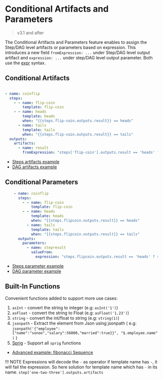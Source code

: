 # Conditional Artifacts and Parameters

> v3.1 and after

The Conditional Artifacts and Parameters feature enables to assign the Step/DAG level artifacts or parameters based on
expression. This introduces a new field `fromExpression: ...` under Step/DAG level output artifact and `expression: ...`
under step/DAG level output parameter. Both use the
[expr](https://github.com/antonmedv/expr/blob/master/docs/Language-Definition.md) syntax.

## Conditional Artifacts

```yaml

- name: coinflip
  steps:
    - - name: flip-coin
        template: flip-coin
    - - name: heads
        template: heads
        when: "{{steps.flip-coin.outputs.result}} == heads"
      - name: tails
        template: tails
        when: "{{steps.flip-coin.outputs.result}} == tails"
  outputs:
    artifacts:
      - name: result
        fromExpression: "steps['flip-coin'].outputs.result == 'heads' ? steps.heads.outputs.artifacts.headsresult : steps.tails.outputs.artifacts.tailsresult"

```

* [Steps artifacts example](https://raw.githubusercontent.com/nholuongut/argo-workflows/master/examples/conditional-artifacts.yaml)
* [DAG artifacts example](https://raw.githubusercontent.com/nholuongut/argo-workflows/master/examples/dag-conditional-artifacts.yaml)

## Conditional Parameters

```yaml   
    - name: coinflip
      steps:
        - - name: flip-coin
            template: flip-coin
        - - name: heads
            template: heads
            when: "{{steps.flipcoin.outputs.result}} == heads"
          - name: tails
            template: tails
            when: "{{steps.flipcoin.outputs.result}} == tails"
      outputs:
        parameters:
          - name: stepresult
            valueFrom:
              expression: "steps.flipcoin.outputs.result == 'heads' ? steps.heads.outputs.result : steps.tails.outputs.result"
```

* [Steps parameter example](https://raw.githubusercontent.com/nholuongut/argo-workflows/master/examples/conditional-parameters.yaml)
* [DAG parameter example](https://raw.githubusercontent.com/nholuongut/argo-workflows/master/examples/dag-conditional-parameters.yaml)

## Built-In Functions

Convenient functions added to support more use cases:

1. `asInt`    - convert the string to integer (e.g: `asInt('1')`)
2. `asFloat`  - convert the string to Float (e.g: `asFloat('1.23')`)
3. `string`   - convert the int/float to string (e.g: `string(1)`)
4. `jsonpath` - Extract the element from Json using jsonpath (
   e.g: `jsonpath('{"employee":{"name":"sonoo","salary":56000,"married":true}}", "$.employee.name" )` )
5. [Sprig](http://masterminds.github.io/sprig/) - Support all `sprig` functions

* [Advanced example: fibonacci Sequence](https://raw.githubusercontent.com/nholuongut/argo-workflows/master/examples/fibonacci-seq-conditional-param.yaml)

!!! NOTE 
    Expressions will decode the `-` as operator if template name has `-`, it will fail the expression. So here solution
    for template name which has `-` in its name. `step['one-two-three'].outputs.artifacts`

